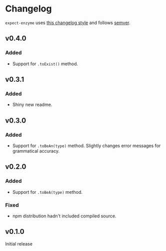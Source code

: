 # Changelog
`expect-enzyme` uses [this changelog style](http://keepachangelog.com/en/0.3.0/) and follows [semver](http://semver.org/).

## v0.4.0
### Added
- Support for `.toExist()` method.

## v0.3.1
### Added
- Shiny new readme.

## v0.3.0
### Added
- Support for `.toBeAn(type)` method. Slightly changes error messages for grammatical accuracy.

## v0.2.0
### Added
- Support for `.toBeA(type)` method.

### Fixed
- npm distribution hadn't included compiled source.

## v0.1.0
Initial release
